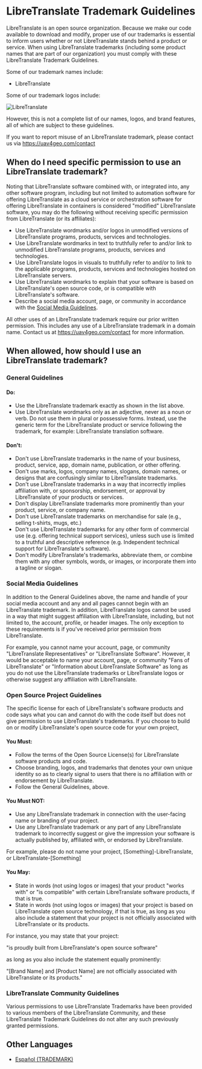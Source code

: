 # LibreTranslate Trademark Guidelines

LibreTranslate is an open source organization. Because we make our code available to download and modify, proper use of our trademarks is essential to inform users whether or not LibreTranslate stands behind a product or service. When using LibreTranslate trademarks (including some product names that are part of our organization) you must comply with these LibreTranslate Trademark Guidelines.

Some of our trademark names include:

 * LibreTranslate

Some of our trademark logos include:

 ![LibreTranslate](https://avatars.githubusercontent.com/u/77352747?s=200&v=4)

However, this is not a complete list of our names, logos, and brand features, all of which are subject to these guidelines.

If you want to report misuse of an LibreTranslate trademark, please contact us via https://uav4geo.com/contact

## When do I need specific permission to use an LibreTranslate trademark?

Noting that LibreTranslate software combined with, or integrated into, any other software program, including but not limited to automation software for offering LibreTranslate as a cloud service or orchestration software for offering LibreTranslate in containers is considered "modified" LibreTranslate software, you may do the following without receiving specific permission from LibreTranslate (or its affiliates):

 * Use LibreTranslate wordmarks and/or logos in unmodified versions of LibreTranslate programs, products, services and technologies.
 * Use LibreTranslate wordmarks in text to truthfully refer to and/or link to unmodified LibreTranslate programs, products, services and technologies.
 * Use LibreTranslate logos in visuals to truthfully refer to and/or to link to the applicable programs, products, services and technologies hosted on LibreTranslate servers.
 * Use LibreTranslate wordmarks to explain that your software is based on LibreTranslate's open source code, or is compatible with LibreTranslate's software.
 * Describe a social media account, page, or community in accordance with the [Social Media Guidelines](#social-media-guidelines).

All other uses of an LibreTranslate trademark require our prior written permission. This includes any use of a LibreTranslate trademark in a domain name. Contact us at https://uav4geo.com/contact for more information.

## When allowed, how should I use an LibreTranslate trademark?

### General Guidelines

#### Do:

 * Use the LibreTranslate trademark exactly as shown in the list above.
 * Use LibreTranslate wordmarks only as an adjective, never as a noun or verb. Do not use them in plural or possessive forms. Instead, use the generic term for the LibreTranslate product or service following the trademark, for example: LibreTranslate translation software.

#### Don't:

 * Don't use LibreTranslate trademarks in the name of your business, product, service, app, domain name, publication, or other offering.
 * Don't use marks, logos, company names, slogans, domain names, or designs that are confusingly similar to LibreTranslate trademarks.
 * Don't use LibreTranslate trademarks in a way that incorrectly implies affiliation with, or sponsorship, endorsement, or approval by LibreTranslate of your products or services.
 * Don't display LibreTranslate trademarks more prominently than your product, service, or company name.
 * Don't use LibreTranslate trademarks on merchandise for sale (e.g., selling t-shirts, mugs, etc.)
 * Don't use LibreTranslate trademarks for any other form of commercial use (e.g. offering technical support services), unless such use is limited to a truthful and descriptive reference (e.g. Independent technical support for LibreTranslate's software).
 * Don't modify LibreTranslate's trademarks, abbreviate them, or combine them with any other symbols, words, or images, or incorporate them into a tagline or slogan.

 ### Social Media Guidelines

In addition to the General Guidelines above, the name and handle of your social media account and any and all pages cannot begin with an LibreTranslate trademark. In addition, LibreTranslate logos cannot be used in a way that might suggest affiliation with LibreTranslate, including, but not limited to, the account, profile, or header images. The only exception to these requirements is if you've received prior permission from LibreTranslate.

For example, you cannot name your account, page, or community "LibreTranslate Representatives" or "LibreTranslate Software". However, it would be acceptable to name your account, page, or community "Fans of LibreTranslate" or "Information about LibreTranslate Software" as long as you do not use the LibreTranslate trademarks or LibreTranslate logos or otherwise suggest any affiliation with LibreTranslate.

### Open Source Project Guidelines

The specific license for each of LibreTranslate's software products and code says what you can and cannot do with the code itself but does not give permission to use LibreTranslate's trademarks. If you choose to build on or modify LibreTranslate's open source code for your own project,

#### You Must:

 * Follow the terms of the Open Source License(s) for LibreTranslate software products and code.
 * Choose branding, logos, and trademarks that denotes your own unique identity so as to clearly signal to users that there is no affiliation with or endorsement by LibreTranslate.
 * Follow the General Guidelines, above.

#### You Must NOT:

* Use any LibreTranslate trademark in connection with the user-facing name or branding of your project.
 * Use any LibreTranslate trademark or any part of any LibreTranslate trademark to incorrectly suggest or give the impression your software is actually published by, affiliated with, or endorsed by LibreTranslate.

For example, please do not name your project, [Something]-LibreTranslate, or LibreTranslate-[Something]

#### You May:

 * State in words (not using logos or images) that your product "works with" or "is compatible" with certain LibreTranslate software products, if that is true.
 * State in words (not using logos or images) that your project is based on LibreTranslate open source technology, if that is true, as long as you also include a statement that your project is not officially associated with LibreTranslate or its products.

For instance, you may state that your project:

"is proudly built from LibreTranslate's open source software"

as long as you also include the statement equally prominently:

"[Brand Name] and [Product Name] are not officially associated with LibreTranslate or its products."

### LibreTranslate Community Guidelines

Various permissions to use LibreTranslate Trademarks have been provided to various members of the LibreTranslate Community, and these LibreTranslate Trademark Guidelines do not alter any such previously granted permissions.

## Other Languages

- [Español (TRADEMARK)](/docs/TRADEMARK.es.md)